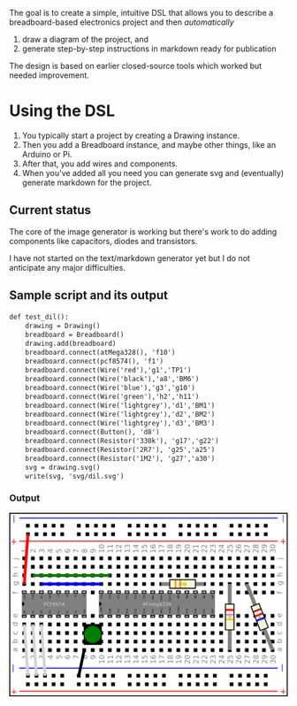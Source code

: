 The goal is to create a simple, intuitive DSL that allows you to describe a
breadboard-based electronics project and then *automatically*
1. draw a diagram of the project, and
2. generate step-by-step instructions in markdown ready for publication

The design is based on earlier closed-source tools which worked but needed
improvement.

# Using the DSL

1. You typically start a project by creating a Drawing instance.
1. Then you add a Breadboard instance, and maybe other things, like an Arduino or Pi.
1. After that, you add wires and components.
1. When you've added all you need you can generate svg and (eventually)
generate markdown for the project.

## Current status

The core of the image generator is working but there's work to do adding
components like capacitors, diodes and transistors.

I have not started on the text/markdown generator yet  but I do not anticipate any major
difficulties.

## Sample script and its output

    
    def test_dil():
        drawing = Drawing()
        breadboard = Breadboard()
        drawing.add(breadboard)
        breadboard.connect(atMega328(), 'f10')
        breadboard.connect(pcf8574(), 'f1')
        breadboard.connect(Wire('red'),'g1','TP1')
        breadboard.connect(Wire('black'),'a8','BM6')
        breadboard.connect(Wire('blue'),'g3','g10')
        breadboard.connect(Wire('green'),'h2','h11')
        breadboard.connect(Wire('lightgrey'),'d1','BM1')
        breadboard.connect(Wire('lightgrey'),'d2','BM2')
        breadboard.connect(Wire('lightgrey'),'d3','BM3')
        breadboard.connect(Button(), 'd8')
        breadboard.connect(Resistor('330k'), 'g17','g22')
        breadboard.connect(Resistor('2R7'), 'g25','a25')
        breadboard.connect(Resistor('1M2'), 'g27','a30')
        svg = drawing.svg()
        write(svg, 'svg/dil.svg')
        
       
### Output
![Output](docs/images/dil.png)